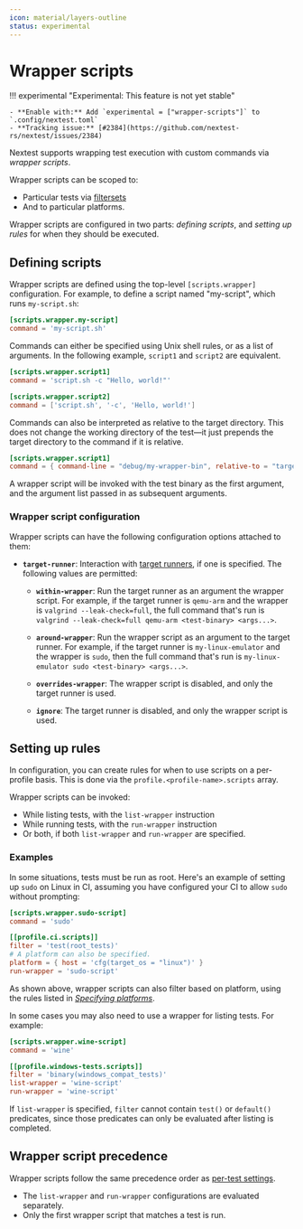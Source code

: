 ```yaml
---
icon: material/layers-outline
status: experimental
---
```


# Wrapper scripts

<!-- md:version 0.9.98 -->

!!! experimental "Experimental: This feature is not yet stable"

    - **Enable with:** Add `experimental = ["wrapper-scripts"]` to `.config/nextest.toml`
    - **Tracking issue:** [#2384](https://github.com/nextest-rs/nextest/issues/2384)

Nextest supports wrapping test execution with custom commands via _wrapper scripts_.

Wrapper scripts can be scoped to:

- Particular tests via [filtersets](../filtersets/index.md)
- And to particular platforms.

Wrapper scripts are configured in two parts: _defining scripts_, and _setting up rules_ for when they should be executed.

## Defining scripts

Wrapper scripts are defined using the top-level `[scripts.wrapper]` configuration. For example, to define a script named "my-script", which runs `my-script.sh`:

```toml title="Wrapper script definition in <code>.config/nextest.toml</code>"
[scripts.wrapper.my-script]
command = 'my-script.sh'
```

Commands can either be specified using Unix shell rules, or as a list of arguments. In the following example, `script1` and `script2` are equivalent.

```toml
[scripts.wrapper.script1]
command = 'script.sh -c "Hello, world!"'

[scripts.wrapper.script2]
command = ['script.sh', '-c', 'Hello, world!']
```

Commands can also be interpreted as relative to the target directory. This does not change the working directory of the test—it just prepends the target directory to the command if it is relative.

```toml
[scripts.wrapper.script1]
command = { command-line = "debug/my-wrapper-bin", relative-to = "target" }
```

A wrapper script will be invoked with the test binary as the first argument, and the argument list passed in as subsequent arguments.

### Wrapper script configuration

Wrapper scripts can have the following configuration options attached to them:

- **`target-runner`**: Interaction with [target runners](../features/target-runners.md), if one is specified. The following values are permitted:

  - **`within-wrapper`**: Run the target runner as an argument the wrapper script. For example, if the target runner is `qemu-arm` and the wrapper is `valgrind --leak-check=full`, the full command that's run is `valgrind --leak-check=full qemu-arm <test-binary> <args...>`.

  - **`around-wrapper`**: Run the wrapper script as an argument to the target runner. For example, if the target runner is `my-linux-emulator` and the wrapper is `sudo`, then the full command that's run is `my-linux-emulator sudo <test-binary> <args...>`.

  - **`overrides-wrapper`**: The wrapper script is disabled, and only the target runner is used.

  - **`ignore`**: The target runner is disabled, and only the wrapper script is used.

## Setting up rules

In configuration, you can create rules for when to use scripts on a per-profile basis. This is done via the `profile.<profile-name>.scripts` array.

Wrapper scripts can be invoked:

* While listing tests, with the `list-wrapper` instruction
* While running tests, with the `run-wrapper` instruction
* Or both, if both `list-wrapper` and `run-wrapper` are specified.

### Examples

In some situations, tests must be run as root. Here's an example of setting up `sudo` on Linux in CI, assuming you have configured your CI to allow `sudo` without prompting:

```toml title="Basic rules"
[scripts.wrapper.sudo-script]
command = 'sudo'

[[profile.ci.scripts]]
filter = 'test(root_tests)'
# A platform can also be specified.
platform = { host = 'cfg(target_os = "linux")' }
run-wrapper = 'sudo-script'
```

As shown above, wrapper scripts can also filter based on platform, using the rules listed in [_Specifying platforms_](specifying-platforms.md).

In some cases you may also need to use a wrapper for listing tests. For example:

```toml title="Using a wrapper for both listing and running tests"
[scripts.wrapper.wine-script]
command = 'wine'

[[profile.windows-tests.scripts]]
filter = 'binary(windows_compat_tests)'
list-wrapper = 'wine-script'
run-wrapper = 'wine-script'
```

If `list-wrapper` is specified, `filter` cannot contain `test()` or `default()` predicates, since those predicates can only be evaluated after listing is completed.

## Wrapper script precedence

Wrapper scripts follow the same precedence order as [per-test settings](per-test-overrides.md#override-precedence).

* The `list-wrapper` and `run-wrapper` configurations are evaluated separately.
* Only the first wrapper script that matches a test is run.

